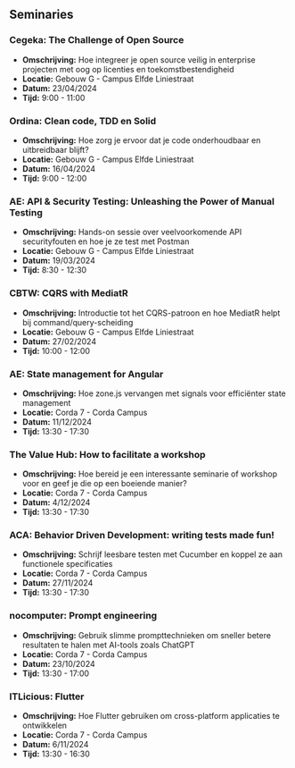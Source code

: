 ## Seminaries

### Cegeka: The Challenge of Open Source
- **Omschrijving:** Hoe integreer je open source veilig in enterprise projecten met oog op licenties en toekomstbestendigheid  
- **Locatie:** Gebouw G - Campus Elfde Liniestraat  
- **Datum:** 23/04/2024  
- **Tijd:** 9:00 - 11:00  

### Ordina: Clean code, TDD en Solid
- **Omschrijving:** Hoe zorg je ervoor dat je code onderhoudbaar en uitbreidbaar blijft?  
- **Locatie:** Gebouw G - Campus Elfde Liniestraat  
- **Datum:** 16/04/2024  
- **Tijd:** 9:00 - 12:00  

### AE: API & Security Testing: Unleashing the Power of Manual Testing
- **Omschrijving:** Hands-on sessie over veelvoorkomende API securityfouten en hoe je ze test met Postman  
- **Locatie:** Gebouw G - Campus Elfde Liniestraat  
- **Datum:** 19/03/2024  
- **Tijd:** 8:30 - 12:30  

### CBTW: CQRS with MediatR
- **Omschrijving:** Introductie tot het CQRS-patroon en hoe MediatR helpt bij command/query-scheiding  
- **Locatie:** Gebouw G - Campus Elfde Liniestraat  
- **Datum:** 27/02/2024  
- **Tijd:** 10:00 - 12:00  

### AE: State management for Angular
- **Omschrijving:** Hoe zone.js vervangen met signals voor efficiënter state management  
- **Locatie:** Corda 7 - Corda Campus  
- **Datum:** 11/12/2024  
- **Tijd:** 13:30 - 17:30  

### The Value Hub: How to facilitate a workshop
- **Omschrijving:** Hoe bereid je een interessante seminarie of workshop voor en geef je die op een boeiende manier?  
- **Locatie:** Corda 7 - Corda Campus  
- **Datum:** 4/12/2024  
- **Tijd:** 13:30 - 17:30  

### ACA: Behavior Driven Development: writing tests made fun!
- **Omschrijving:** Schrijf leesbare testen met Cucumber en koppel ze aan functionele specificaties  
- **Locatie:** Corda 7 - Corda Campus  
- **Datum:** 27/11/2024  
- **Tijd:** 13:30 - 17:30  

### nocomputer: Prompt engineering
- **Omschrijving:** Gebruik slimme prompttechnieken om sneller betere resultaten te halen met AI-tools zoals ChatGPT  
- **Locatie:** Corda 7 - Corda Campus  
- **Datum:** 23/10/2024  
- **Tijd:** 13:30 - 17:00  

### ITLicious: Flutter
- **Omschrijving:** Hoe Flutter gebruiken om cross-platform applicaties te ontwikkelen  
- **Locatie:** Corda 7 - Corda Campus  
- **Datum:** 6/11/2024  
- **Tijd:** 13:30 - 16:30  
